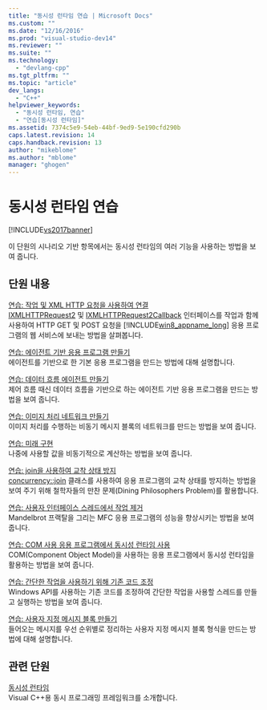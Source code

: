 ```yaml
---
title: "동시성 런타임 연습 | Microsoft Docs"
ms.custom: ""
ms.date: "12/16/2016"
ms.prod: "visual-studio-dev14"
ms.reviewer: ""
ms.suite: ""
ms.technology: 
  - "devlang-cpp"
ms.tgt_pltfrm: ""
ms.topic: "article"
dev_langs: 
  - "C++"
helpviewer_keywords: 
  - "동시성 런타임, 연습"
  - "연습[동시성 런타임]"
ms.assetid: 7374c5e9-54eb-44bf-9ed9-5e190cfd290b
caps.latest.revision: 14
caps.handback.revision: 13
author: "mikeblome"
ms.author: "mblome"
manager: "ghogen"
---
```

# 동시성 런타임 연습
[!INCLUDE[vs2017banner](../../assembler/inline/includes/vs2017banner.md)]

이 단원의 시나리오 기반 항목에서는 동시성 런타임의 여러 기능을 사용하는 방법을 보여 줍니다.  
  
## 단원 내용  
 [연습: 작업 및 XML HTTP 요청을 사용하여 연결](../../parallel/concrt/walkthrough-connecting-using-tasks-and-xml-http-requests.md)  
 [IXMLHTTPRequest2](http://msdn.microsoft.com/ko-kr/bbc11c4a-aecf-4d6d-8275-3e852e309908) 및 [IXMLHTTPRequest2Callback](http://msdn.microsoft.com/ko-kr/aa4b3f4c-6e28-458b-be25-6cce8865fc71) 인터페이스를 작업과 함께 사용하여 HTTP GET 및 POST 요청을 [!INCLUDE[win8_appname_long](../../build/includes/win8_appname_long_md.md)] 응용 프로그램의 웹 서비스에 보내는 방법을 살펴봅니다.  
  
 [연습: 에이전트 기반 응용 프로그램 만들기](../../parallel/concrt/walkthrough-creating-an-agent-based-application.md)  
 에이전트를 기반으로 한 기본 응용 프로그램을 만드는 방법에 대해 설명합니다.  
  
 [연습: 데이터 흐름 에이전트 만들기](../../parallel/concrt/walkthrough-creating-a-dataflow-agent.md)  
 제어 흐름 때신 데이터 흐름을 기반으로 하는 에이전트 기반 응용 프로그램을 만드는 방법을 보여 줍니다.  
  
 [연습: 이미지 처리 네트워크 만들기](../../parallel/concrt/walkthrough-creating-an-image-processing-network.md)  
 이미지 처리를 수행하는 비동기 메시지 블록의 네트워크를 만드는 방법을 보여 줍니다.  
  
 [연습: 미래 구현](../../parallel/concrt/walkthrough-implementing-futures.md)  
 나중에 사용할 값을 비동기적으로 계산하는 방법을 보여 줍니다.  
  
 [연습: join을 사용하여 교착 상태 방지](../../parallel/concrt/walkthrough-using-join-to-prevent-deadlock.md)  
 [concurrency::join](../../parallel/concrt/reference/join-class.md) 클래스를 사용하여 응용 프로그램의 교착 상태를 방지하는 방법을 보여 주기 위해 철학자들의 만찬 문제\(Dining Philosophers Problem\)를 활용합니다.  
  
 [연습: 사용자 인터페이스 스레드에서 작업 제거](../../parallel/concrt/walkthrough-removing-work-from-a-user-interface-thread.md)  
 Mandelbrot 프랙탈을 그리는 MFC 응용 프로그램의 성능을 향상시키는 방법을 보여 줍니다.  
  
 [연습: COM 사용 응용 프로그램에서 동시성 런타임 사용](../../parallel/concrt/walkthrough-using-the-concurrency-runtime-in-a-com-enabled-application.md)  
 COM\(Component Object Model\)을 사용하는 응용 프로그램에서 동시성 런타임을 활용하는 방법을 보여 줍니다.  
  
 [연습: 간단한 작업을 사용하기 위해 기존 코드 조정](../../parallel/concrt/walkthrough-adapting-existing-code-to-use-lightweight-tasks.md)  
 Windows API를 사용하는 기존 코드를 조정하여 간단한 작업을 사용할 스레드를 만들고 실행하는 방법을 보여 줍니다.  
  
 [연습: 사용자 지정 메시지 블록 만들기](../../parallel/concrt/walkthrough-creating-a-custom-message-block.md)  
 들어오는 메시지를 우선 순위별로 정리하는 사용자 지정 메시지 블록 형식을 만드는 방법에 대해 설명합니다.  
  
## 관련 단원  
 [동시성 런타임](../../parallel/concrt/concurrency-runtime.md)  
 Visual C\+\+용 동시 프로그래밍 프레임워크를 소개합니다.
